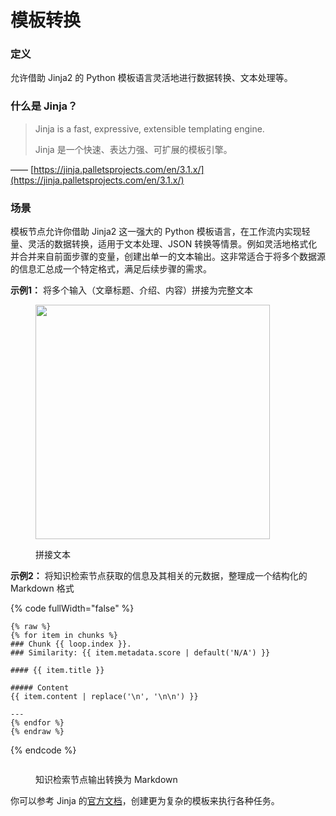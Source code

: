 # 模板转换

### 定义

允许借助 Jinja2 的 Python 模板语言灵活地进行数据转换、文本处理等。

### 什么是 Jinja？

> Jinja is a fast, expressive, extensible templating engine.
>
> Jinja 是一个快速、表达力强、可扩展的模板引擎。

—— [https://jinja.palletsprojects.com/en/3.1.x/](https://jinja.palletsprojects.com/en/3.1.x/)

### 场景

模板节点允许你借助 Jinja2 这一强大的 Python 模板语言，在工作流内实现轻量、灵活的数据转换，适用于文本处理、JSON 转换等情景。例如灵活地格式化并合并来自前面步骤的变量，创建出单一的文本输出。这非常适合于将多个数据源的信息汇总成一个特定格式，满足后续步骤的需求。

**示例1：** 将多个输入（文章标题、介绍、内容）拼接为完整文本

<figure><img src="https://assets-docs.dify.ai//img/zh_CN/node/fffe70d3c199866d83334e7ce1980a74.webp" alt="" width="375"><figcaption><p>拼接文本</p></figcaption></figure>

**示例2：** 将知识检索节点获取的信息及其相关的元数据，整理成一个结构化的 Markdown 格式

{% code fullWidth="false" %}
```Plain
{% raw %}
{% for item in chunks %}
### Chunk {{ loop.index }}. 
### Similarity: {{ item.metadata.score | default('N/A') }}

#### {{ item.title }}

##### Content
{{ item.content | replace('\n', '\n\n') }}

---
{% endfor %}
{% endraw %}
```
{% endcode %}

<figure><img src="https://assets-docs.dify.ai//img/zh_CN/node/ccd674bb65666b6a8142af09a26fbc66.webp" alt=""><figcaption><p>知识检索节点输出转换为 Markdown</p></figcaption></figure>

你可以参考 Jinja 的[官方文档](https://jinja.palletsprojects.com/en/3.1.x/templates/)，创建更为复杂的模板来执行各种任务。
